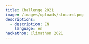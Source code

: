 ```yaml
---
title: Challenge 2021
image: /images/uploads/stocard.png
descriptions:
  - description: EN
    language: en
hackathon: Climathon 2021
---
```


